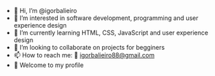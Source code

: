 - 👋 Hi, I’m @igorbalieiro
- 👀 I’m interested in software development, programming and user experience design
- 🌱 I’m currently learning HTML, CSS, JavaScript and user experience design
- 💞️ I’m looking to collaborate on projects for begginers
- 📫 How to reach me: :e-mail: igorbalieiro88@gmail.com
- :rainbow: Welcome to my profile

<!---
igorbalieiro/igorbalieiro is a ✨ special ✨ repository because its `README.md` (this file) appears on your GitHub profile.
You can click the Preview link to take a look at your changes.
--->
